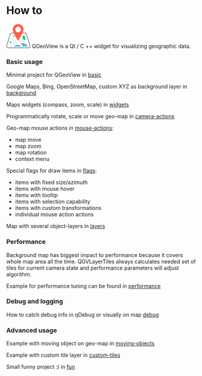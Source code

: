 # How to

![Logo](market-place/logo_64_64.png) QGeoView is a Qt / C ++ widget for visualizing geographic data.

### Basic usage

Minimal project for QGeoView in [basic](samples/basic)

Google Maps, Bing, OpenStreetMap, custom XYZ as background layer in [background](samples/background)

Maps widgets (compass, zoom, scale) in [widgets](samples/widgets)

Programmatically rotate, scale or move geo-map in [camera-actions](samples/camera-actions)

Geo-map mouse actions in [mouse-actions](samples/mouse-actions):
 - map move
 - map zoom
 - map rotation
 - context menu

Special flags for draw items in [flags](samples/flags):
 - items with fixed size/azimuth
 - items with mouse hover
 - items with tooltip
 - items with selection capability
 - items with custom transformations
 - individual mouse action actions

Map with several object-layers in [layers](samples/layers)

### Performance

Background map has biggest impact to performance because it covers whole map area all the time.
QGVLayerTiles always calculates needed set of tiles for current camera state and performance parameters
will adjust algorithm.

Example for performance tuning can be found in [performance](samples/performance)

### Debug and logging

How to catch debug info in qDebug or visually on map [debug](samples/debug)

### Advanced usage

Example with moving object on geo-map in [moving-objects](samples/moving-objects)

Example with custom tile layer in [custom-tiles](samples/custom-tiles)

Small funny project :) in [fun](samples/fun)
